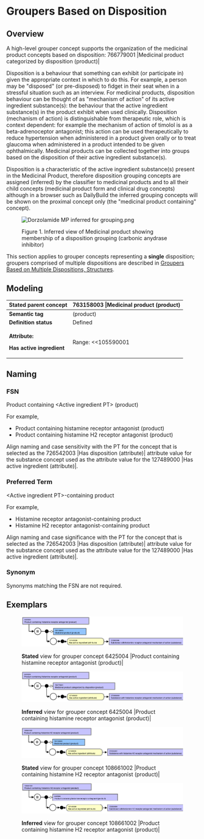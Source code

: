 # Groupers Based on Disposition

## Overview

A high-level grouper concept supports the organization of the medicinal product concepts based on disposition: 766779001 |Medicinal product categorized by disposition (product)|

Disposition is a behaviour that something can exhibit (or participate in) given the appropriate context in which to do this. For example, a person may be "disposed" (or pre-disposed) to fidget in their seat when in a stressful situation such as an interview. For medicinal products, disposition behaviour can be thought of as "mechanism of action" of its active ingredient substance(s): the behaviour that the active ingredient substance(s) in the product exhibit when used clinically. Disposition (mechanism of action) is distinguishable from therapeutic role, which is context dependent: for example the mechanism of action of timolol is as a beta-adrenoceptor antagonist; this action can be used therapeutically to reduce hypertension when administered in a product given orally or to treat glaucoma when administered in a product intended to be given ophthalmically. Medicinal products can be collected together into groups based on the disposition of their active ingredient substance(s).

Disposition is a characteristic of the active ingredient substance(s) present in the Medicinal Product, therefore disposition grouping concepts are assigned (inferred) by the classifier to medicinal products and to all their child concepts (medicinal product form and clinical drug concepts) although in a browser such as DailyBuild the inferred grouping concepts will be shown on the proximal concept only (the "medicinal product containing" concept).

<figure><img src="https://confluence.ihtsdotools.org/download/attachments/293568795/Dorzolamide%20MP%20inferred%20for%20grouping.png?version=1&#x26;modificationDate=1748543545000&#x26;api=v2" alt="Dorzolamide MP inferred for grouping.png"><figcaption><p>Figure 1. Inferred view of Medicinal product showing membership of a disposition grouping (carbonic anydrase inhibitor)</p></figcaption></figure>

This section applies to grouper concepts representing a **single** disposition; groupers comprised of multiple dispositions are described in [Groupers Based on Multiple Dispositions, Structures](../../../../../../authoring/pharmaceutical-and-biologic-product/174691077.html).

## Modeling

| **Stated parent concept**                                                       | 763158003 \|Medicinal product (product)                                                                                                                                                                                                                                                                                                                                                                                                                                                                                                                                                                              |
| ------------------------------------------------------------------------------- | -------------------------------------------------------------------------------------------------------------------------------------------------------------------------------------------------------------------------------------------------------------------------------------------------------------------------------------------------------------------------------------------------------------------------------------------------------------------------------------------------------------------------------------------------------------------------------------------------------------------- |
| **Semantic tag**                                                                | (product)                                                                                                                                                                                                                                                                                                                                                                                                                                                                                                                                                                                                            |
| **Definition status**                                                           | Defined                                                                                                                                                                                                                                                                                                                                                                                                                                                                                                                                                                                                              |
| <p><strong>Attribute:</strong></p><p><strong>Has active ingredient</strong></p> | <p>Range: &#x3C;&#x3C;105590001 |Substance (substance)</p><ul><li><p> </p><ul><li>While the allowed range is broader, the |Medicinal product| grouper concepts based on disposition should only use sufficiently defined grouper concepts that are descendants of 766739005 |Substance categorized by disposition (substance)| as attribute values.<br><br></li></ul></li></ul><p>Cardinality: 0..*</p><ul><li><p> </p><ul><li>While the allowed range is broader, the |Medicinal product| grouper concepts based on disposition should have one and only one |Has active ingredient| attribute.</li></ul></li></ul> |

## Naming

### FSN

Product containing \<Active ingredient PT> (product)

For example,

* Product containing histamine receptor antagonist (product)
* Product containing histamine H2 receptor antagonist (product)

Align naming and case sensitivity with the PT for the concept that is selected as the 726542003 |Has disposition (attribute)| attribute value for the substance concept used as the attribute value for the 127489000 |Has active ingredient (attribute)|.

### Preferred Term

\<Active ingredient PT>-containing product

For example,

* Histamine receptor antagonist-containing product
* Histamine H2 receptor antagonist-containing product

Align naming and case significance with the PT for the concept that is selected as the 726542003 |Has disposition (attribute)| attribute value for the substance concept used as the attribute value for the 127489000 |Has active ingredient (attribute)|.

### Synonym

Synonyms matching the FSN are not required.

## Exemplars

<figure><img src="../../../../../../.gitbook/assets/image (31) (1) (1).png" alt=""><figcaption><p><strong>Stated</strong> view for grouper concept 6425004 |Product containing histamine receptor antagonist (product)|</p></figcaption></figure>

<figure><img src="../../../../../../.gitbook/assets/image (32) (1) (1).png" alt=""><figcaption><p><strong>Inferred</strong> view for grouper concept 6425004 |Product containing histamine receptor antagonist (product)|</p></figcaption></figure>

<figure><img src="../../../../../../.gitbook/assets/image (33) (1) (1).png" alt=""><figcaption><p><strong>Stated</strong> view for grouper concept 108661002 |Product containing histamine H2 receptor antagonist (product)|</p></figcaption></figure>

<figure><img src="../../../../../../.gitbook/assets/image (34) (1) (1).png" alt=""><figcaption><p><strong>Inferred</strong> view for grouper concept 108661002 |Product containing histamine H2 receptor antagonist (product)|</p></figcaption></figure>

<figure><img src="../../../../../../authoring/pharmaceutical-and-biologic-product/images/174690992.png" alt=""><figcaption></figcaption></figure>
